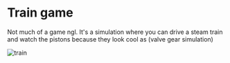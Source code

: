 # Train game
Not much of a game ngl. It's a simulation where you can drive a steam train and watch the pistons because they look cool as (valve gear simulation)

![train](https://i.imgur.com/79I6plU.png)